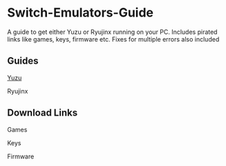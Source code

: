 # Switch-Emulators-Guide
A guide to get either Yuzu or Ryujinx running on your PC. Includes pirated links like games, keys, firmware etc. Fixes for multiple errors also included

## Guides

[Yuzu](https://github.com/Abd-007/Switch-Emulators-Guide/blob/main/Yuzu)

Ryujinx

## Download Links

Games

Keys

Firmware
